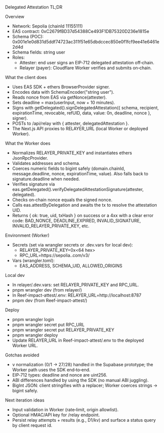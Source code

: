 Delegated Attestation TL;DR

Overview
- Network: Sepolia (chainId 11155111)
- EAS contract: 0xC2679fBD37d54388Ce493F1DB75320D236e1815e
- Schema (POC): 0x001e1e0d831d5ddf74723ac311f51e65dbdccec850e0f1fcf9ee41e6461e2d4d
- Schema fields: string user
- Roles:
  - Attester: end user signs an EIP‑712 delegated attestation off‑chain.
  - Relayer (payer): Cloudflare Worker verifies and submits on‑chain.

What the client does
- Uses EAS SDK + ethers BrowserProvider signer.
- Encodes data with SchemaEncoder("string user").
- Reads nonce from EAS via getNonce(attester).
- Sets deadline = max(userInput, now + 10 minutes).
- Signs with getDelegated().signDelegatedAttestation({ schema, recipient, expirationTime, revocable, refUID, data, value: 0n, deadline, nonce }, signer).
- POSTs to /api/relay with { attester, delegatedAttestation }.
- The Next.js API proxies to RELAYER_URL (local Worker or deployed Worker).

What the Worker does
- Normalizes RELAYER_PRIVATE_KEY and instantiates ethers JsonRpcProvider.
- Validates addresses and schema.
- Coerces numeric fields to bigint safely (domain.chainId, message.deadline, nonce, expirationTime, value). Also falls back to signature.deadline when needed.
- Verifies signature via eas.getDelegated().verifyDelegatedAttestationSignature(attester, delegated).
- Checks on‑chain nonce equals the signed nonce.
- Calls eas.attestByDelegation and awaits the tx to resolve the attestation UID.
- Returns { ok: true, uid, txHash } on success or a 4xx with a clear error code: BAD_NONCE, DEADLINE_EXPIRED, INVALID_SIGNATURE, INVALID_RELAYER_PRIVATE_KEY, etc.

Environment (Worker)
- Secrets (set via wrangler secrets or .dev.vars for local dev):
  - RELAYER_PRIVATE_KEY=0x<64 hex>
  - RPC_URL=https://sepolia.<provider>.com/v3/<key>
- Vars (wrangler.toml):
  - EAS_ADDRESS, SCHEMA_UID, ALLOWED_ORIGINS

Local dev
- In relayer/.dev.vars: set RELAYER_PRIVATE_KEY and RPC_URL.
- pnpm wrangler dev (from relayer/)
- In Reef-impact-attest/.env: RELAYER_URL=http://localhost:8787
- pnpm dev (from Reef-impact-attest/)

Deploy
- pnpm wrangler login
- pnpm wrangler secret put RPC_URL
- pnpm wrangler secret put RELAYER_PRIVATE_KEY
- pnpm wrangler deploy
- Update RELAYER_URL in Reef-impact-attest/.env to the deployed Worker URL.

Gotchas avoided
- v normalization (0/1 → 27/28) handled in the Supabase prototype; the Worker path uses the SDK end‑to‑end.
- EIP‑712 types: deadline and nonce are uint256.
- ABI differences handled by using the SDK (no manual ABI juggling).
- BigInt JSON: client stringifies with a replacer; Worker coerces strings → bigint safely.

Next iteration ideas
- Input validation in Worker (rate‑limit, origin allowlist).
- Optional HMAC/API key for /relay endpoint.
- Persist relay attempts + results (e.g., D1/kv) and surface a status query by client request id.

